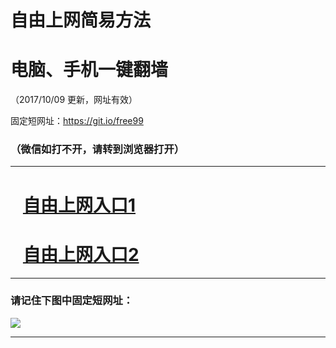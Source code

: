 ﻿# 自由上网简易方法

# 电脑、手机一键翻墙

（2017/10/09 更新，网址有效）

固定短网址：https://git.io/free99

### （微信如打不开，请转到浏览器打开）


***





# &nbsp;&nbsp; <a href="http://ft295128974.fwq-tz-1001.info/fwqtz01.html?t=100900128665 " target="_blank">自由上网入口1</a>
# &nbsp;&nbsp; <a href="http://ft1853022389.fwq-tz-1002.info/fwqtz02.html?t=100900131011 " target="_blank">自由上网入口2</a>
***

### 请记住下图中固定短网址：

<img src="https://s3-us-west-2.amazonaws.com/fwq-1001/yjfq-20170905okok.png" /> 


***


